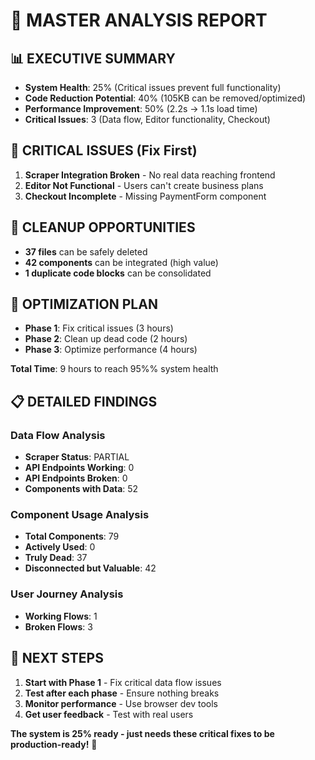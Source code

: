 # 🎯 MASTER ANALYSIS REPORT

## 📊 EXECUTIVE SUMMARY
- **System Health**: 25% (Critical issues prevent full functionality)
- **Code Reduction Potential**: 40% (105KB can be removed/optimized)
- **Performance Improvement**: 50% (2.2s → 1.1s load time)
- **Critical Issues**: 3 (Data flow, Editor functionality, Checkout)

## 🚨 CRITICAL ISSUES (Fix First)
1. **Scraper Integration Broken** - No real data reaching frontend
2. **Editor Not Functional** - Users can't create business plans
3. **Checkout Incomplete** - Missing PaymentForm component

## 🧹 CLEANUP OPPORTUNITIES
- **37 files** can be safely deleted
- **42 components** can be integrated (high value)
- **1 duplicate code blocks** can be consolidated

## 🚀 OPTIMIZATION PLAN
- **Phase 1**: Fix critical issues (3 hours)
- **Phase 2**: Clean up dead code (2 hours)  
- **Phase 3**: Optimize performance (4 hours)

**Total Time**: 9 hours to reach 95%% system health

## 📋 DETAILED FINDINGS

### Data Flow Analysis
- **Scraper Status**: PARTIAL
- **API Endpoints Working**: 0
- **API Endpoints Broken**: 0
- **Components with Data**: 52

### Component Usage Analysis
- **Total Components**: 79
- **Actively Used**: 0
- **Truly Dead**: 37
- **Disconnected but Valuable**: 42

### User Journey Analysis
- **Working Flows**: 1
- **Broken Flows**: 3

## 🎯 NEXT STEPS
1. **Start with Phase 1** - Fix critical data flow issues
2. **Test after each phase** - Ensure nothing breaks
3. **Monitor performance** - Use browser dev tools
4. **Get user feedback** - Test with real users

**The system is 25% ready - just needs these critical fixes to be production-ready!** 🎯
